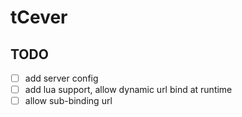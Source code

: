 # tCever

## TODO
- [ ] add server config
- [ ] add lua support, allow dynamic url bind at runtime
- [ ] allow sub-binding url
